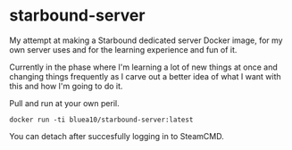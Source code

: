 # starbound-server
My attempt at making a Starbound dedicated server Docker image, for my own server uses and for the learning experience and fun of it.

Currently in the phase where I'm learning a lot of new things at once and changing things frequently as I carve out a better idea of what I want with this and how I'm going to do it.

Pull and run at your own peril.
```
docker run -ti bluea10/starbound-server:latest
```
You can detach after succesfully logging in to SteamCMD.
